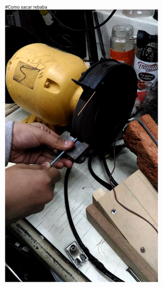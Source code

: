 #Como sacar rebaba
![Piedra](https://github.com/tecnica1ee/RUEDAS/blob/master/tutorial/imagenes/piedra.jpg)
